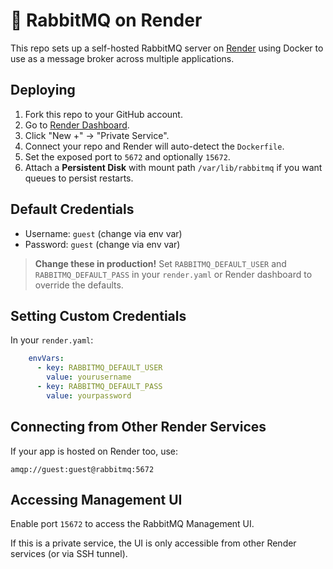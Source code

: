 # 🐇 RabbitMQ on Render

This repo sets up a self-hosted RabbitMQ server on [Render](https://render.com/) using Docker to use as a message broker across multiple applications.

##  Deploying

1. Fork this repo to your GitHub account.
2. Go to [Render Dashboard](https://dashboard.render.com/).
3. Click "New +" → "Private Service".
4. Connect your repo and Render will auto-detect the `Dockerfile`.
5. Set the exposed port to `5672` and optionally `15672`.
6. Attach a **Persistent Disk** with mount path `/var/lib/rabbitmq` if you want queues to persist restarts.

## Default Credentials

- Username: `guest` (change via env var)
- Password: `guest` (change via env var)

> **Change these in production!**
> Set `RABBITMQ_DEFAULT_USER` and `RABBITMQ_DEFAULT_PASS` in your `render.yaml` or Render dashboard to override the defaults.

## Setting Custom Credentials

In your `render.yaml`:

```yaml
    envVars:
      - key: RABBITMQ_DEFAULT_USER
        value: yourusername
      - key: RABBITMQ_DEFAULT_PASS
        value: yourpassword
```

## Connecting from Other Render Services

If your app is hosted on Render too, use:

`amqp://guest:guest@rabbitmq:5672`


## Accessing Management UI

Enable port `15672` to access the RabbitMQ Management UI.

If this is a private service, the UI is only accessible from other Render services (or via SSH tunnel).
